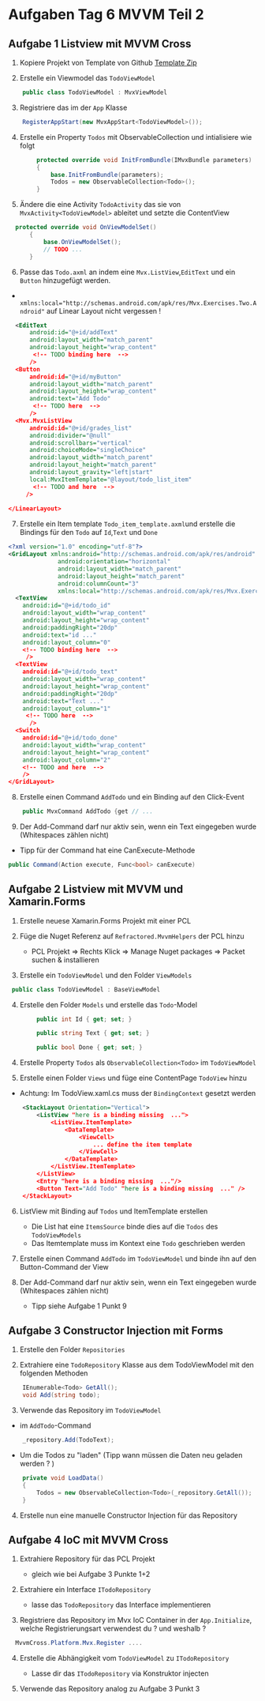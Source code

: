 # Aufgaben Tag 6 MVVM Teil 2

## Aufgabe 1 Listview mit MVVM Cross

1. Kopiere Projekt von Template von Github
    [Template Zip](templates/mvxtemplate.zip)

2. Erstelle ein Viewmodel das `TodoViewModel`
```csharp
    public class TodoViewModel : MvxViewModel 
```

3. Registriere das im der `App` Klasse
```csharp
    RegisterAppStart(new MvxAppStart<TodoViewModel>());
```
 

4. Erstelle ein Property `Todos` mit ObservableCollection<Todo> und intialisiere wie folgt
```csharp
        protected override void InitFromBundle(IMvxBundle parameters) 
        { 
            base.InitFromBundle(parameters); 
            Todos = new ObservableCollection<Todo>(); 
        } 
```

5. Ändere die eine Activity `TodoActivity` das sie von `MvxActivity<TodoViewModel>` ableitet und setzte die ContentView
```csharp
  protected override void OnViewModelSet() 
      { 
          base.OnViewModelSet(); 
          // TODO ...
      } 
```
6. Passe das `Todo.axml` an indem eine `Mvx.ListView`,`EditText` und ein `Button` hinzugefügt werden.
- ` xmlns:local="http://schemas.android.com/apk/res/Mvx.Exercises.Two.Android"` auf Linear Layout nicht vergessen !
```xml     
  <EditText 
      android:id="@+id/addText" 
      android:layout_width="match_parent" 
      android:layout_height="wrap_content" 
       <!-- TODO binding here  -->
      /> 
  <Button 
      android:id="@+id/myButton" 
      android:layout_width="match_parent" 
      android:layout_height="wrap_content" 
      android:text="Add Todo" 
       <!-- TODO here  -->
      /> 
  <Mvx.MvxListView 
      android:id="@+id/grades_list" 
      android:divider="@null" 
      android:scrollbars="vertical" 
      android:choiceMode="singleChoice" 
      android:layout_width="match_parent" 
      android:layout_height="match_parent" 
      android:layout_gravity="left|start" 
      local:MvxItemTemplate="@layout/todo_list_item" 
       <!-- TODO and here  -->
     /> 
 
</LinearLayout>
```

7. Erstelle ein Item template `Todo_item_template.axml`und erstelle die Bindings für den `Todo` auf `Id`,`Text` und `Done`
```xml
<?xml version="1.0" encoding="utf-8"?> 
<GridLayout xmlns:android="http://schemas.android.com/apk/res/android" 
              android:orientation="horizontal" 
              android:layout_width="match_parent" 
              android:layout_height="match_parent" 
              android:columnCount="3" 
              xmlns:local="http://schemas.android.com/apk/res/Mvx.Exercises.Two.Android"> 
  <TextView 
    android:id="@+id/todo_id" 
    android:layout_width="wrap_content" 
    android:layout_height="wrap_content" 
    android:paddingRight="20dp" 
    android:text="id ..." 
    android:layout_column="0" 
    <!-- TODO binding here  -->
     /> 
  <TextView 
    android:id="@+id/todo_text" 
    android:layout_width="wrap_content" 
    android:layout_height="wrap_content" 
    android:paddingRight="20dp" 
    android:text="Text ..." 
    android:layout_column="1" 
     <!-- TODO here  -->
      /> 
  <Switch    
    android:id="@+id/todo_done" 
    android:layout_width="wrap_content" 
    android:layout_height="wrap_content" 
    android:layout_column="2" 
    <!-- TODO and here  -->
    /> 
</GridLayout>
```

8. Erstelle einen Command `AddTodo` und ein Binding auf den Click-Event
```csharp
    public MvxCommand AddTodo {get // ...
```

9. Der Add-Command darf nur aktiv sein, wenn ein Text eingegeben wurde (Whitespaces zählen nicht)
- Tipp für der Command hat eine CanExecute-Methode
```csharp
public Command(Action execute, Func<bool> canExecute)
```


## Aufgabe 2 Listview mit MVVM und Xamarin.Forms

1. Erstelle neuese Xamarin.Forms Projekt mit einer PCL

2. Füge die Nuget Referenz auf `Refractored.MvvmHelpers` der PCL hinzu
    - PCL Projekt => Rechts Klick => Manage Nuget packages => Packet suchen & installieren

3. Erstelle ein `TodoViewModel` und den Folder `ViewModels`
```csharp
 public class TodoViewModel : BaseViewModel
```

4. Erstelle den Folder `Models` und erstelle das `Todo`-Model
```csharp
        public int Id { get; set; }

        public string Text { get; set; }

        public bool Done { get; set; }
```

4. Erstelle Property `Todos` als `ObservableCollection<Todo>` im `TodoViewModel`

5. Erstelle einen Folder `Views` und füge eine ContentPage  `TodoView` hinzu

- Achtung: Im TodoView.xaml.cs muss der `BindingContext` gesetzt werden
```xml
    <StackLayout Orientation="Vertical">
        <ListView "here is a binding missing  ...">
            <ListView.ItemTemplate>
                <DataTemplate>
                    <ViewCell>
                        ... define the item template
                    </ViewCell>
                </DataTemplate>
            </ListView.ItemTemplate>
        </ListView>
        <Entry "here is a binding missing  ..."/>
        <Button Text="Add Todo" "here is a binding missing  ..." />
    </StackLayout>
```


6. ListView mit Binding auf `Todos` und ItemTemplate erstellen
    - Die List hat eine `ItemsSource` binde dies auf die `Todos` des `TodoViewModels`
    - Das Itemtemplate muss im Kontext eine `Todo` geschrieben werden

7. Erstelle einen Command `AddTodo` im `TodoViewModel` und binde ihn auf den Button-Command der View

8. Der Add-Command darf nur aktiv sein, wenn ein Text eingegeben wurde (Whitespaces zählen nicht)
    - Tipp siehe Aufgabe 1 Punkt 9

## Aufgabe 3 Constructor Injection mit Forms
1. Erstelle den Folder `Repositories`

2. Extrahiere eine `TodoRepository` Klasse aus dem TodoViewModel mit den folgenden Methoden
```csharp
    IEnumerable<Todo> GetAll();
    void Add(string todo);
```

3. Verwende das Repository im `TodoViewModel`
- im `AddTodo`-Command
```csharp
    _repository.Add(TodoText);
```
- Um die Todos zu "laden" (Tipp wann müssen die Daten neu geladen werden ? )
```csharp
    private void LoadData()
    {
        Todos = new ObservableCollection<Todo>(_repository.GetAll());
    }
```

4. Erstelle nun eine manuelle Constructor Injection für das Repository


## Aufgabe 4 IoC mit MVVM Cross

1. Extrahiere Repository für das PCL Projekt
    - gleich wie bei Aufgabe 3 Punkte 1+2

2. Extrahiere ein Interface `ITodoRepository`
    - lasse das `TodoRepository` das Interface implementieren
    
3. Registriere das Repository im Mvx IoC Container in der `App.Initialize`,
   welche Registrierungsart verwendest du ? und weshalb ?

```csharp
  MvvmCross.Platform.Mvx.Register ....
```

4. Erstelle die Abhängigkeit vom `TodoViewModel` zu `ITodoRepository` 
    - Lasse dir das `ITodoRepository` via Konstruktor injecten

5. Verwende das Repository analog zu Aufgabe 3 Punkt 3




